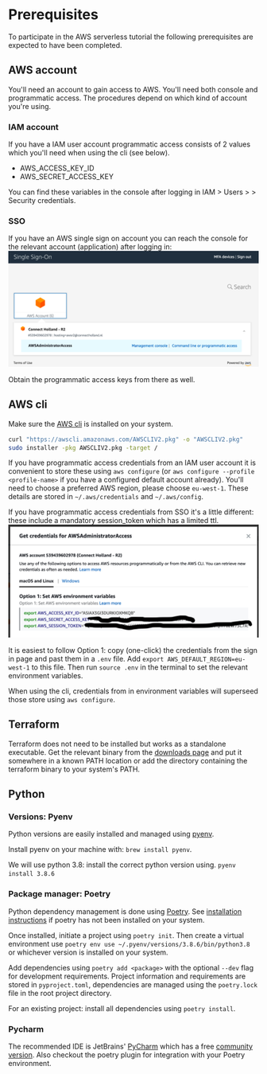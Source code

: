 # Prerequisites
To participate in the AWS serverless tutorial the following prerequisites are expected to have been completed.

## AWS account
You'll need an account to gain access to AWS. You'll need both console and programmatic access. The procedures depend on which kind of account you're using.

### IAM account
If you have a IAM user account programmatic access consists of 2 values which you'll need when using the cli (see below).
* AWS_ACCESS_KEY_ID
* AWS_SECRET_ACCESS_KEY

You can find these variables in the console after logging in IAM > Users > <your user> > Security credentials.

### SSO
If you have an AWS single sign on account you can reach the console for the relevant account (application) after logging in:
![](./sso-select.png) 

Obtain the programmatic access keys from there as well. 


## AWS cli
Make sure the [AWS cli](https://docs.aws.amazon.com/cli/latest/userguide/install-cliv2-mac.html) is installed on your system. 

```bash
curl "https://awscli.amazonaws.com/AWSCLIV2.pkg" -o "AWSCLIV2.pkg"
sudo installer -pkg AWSCLIV2.pkg -target /
```

If you have programmatic access credentials from an IAM user account it is convenient to store these using `aws configure` (or `aws configure --profile <profile-name>` if you have a configured default account already). You'll need to choose a preferred AWS region, please choose `eu-west-1`. These details are stored in `~/.aws/credentials` and `~/.aws/config`.

If you have programmatic access credentials from SSO it's a little different: these include a mandatory session_token which has a limited ttl. 
![](./sso-creds.png)

It is easiest to follow Option 1: copy (one-click) the credentials from the sign in page and past them in a `.env` file. Add `export AWS_DEFAULT_REGION=eu-west-1` to this file. Then run `source .env` in the terminal to set the relevant environment variables.

When using the cli, credentials from in environment variables will superseed those store using `aws configure`. 

## Terraform
Terraform does not need to be installed but works as a standalone executable. Get the relevant binary from the [downloads page](https://www.terraform.io/downloads.html) and put it somewhere in a known PATH location or add the directory containing the terraform binary to your system's PATH.

## Python
### Versions: Pyenv
Python versions are easily installed and managed using [pyenv](https://github.com/pyenv/pyenv). 

Install pyenv on your machine with: `brew install pyenv`. 

We will use python 3.8: install the correct python version using. `pyenv install 3.8.6`

### Package manager: Poetry
Python dependency management is done using [Poetry](https://python-poetry.org/). See [installation instructions](https://python-poetry.org/docs/) if poetry has not been installed on your system. 

Once installed, initiate a project using `poetry init`. Then create a virtual environment use `poetry env use ~/.pyenv/versions/3.8.6/bin/python3.8` or whichever version is installed on your system.

Add dependencies using `poetry add <package>` with the optional `--dev` flag for development requirements. Project information and requirements are stored in `pyproject.toml`, dependencies are managed using the `poetry.lock` file in the root project directory.

For an existing project: install all dependencies using `poetry install`. 

### Pycharm
The recommended IDE is JetBrains' [PyCharm](https://www.jetbrains.com/pycharm/) which has a free [community version](https://www.jetbrains.com/pycharm/download/#section=mac). Also checkout the poetry plugin for integration with your Poetry environment.
